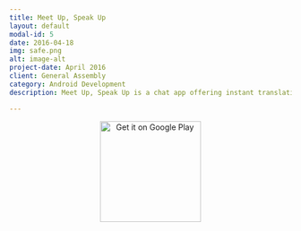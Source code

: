 ```yaml
---
title: Meet Up, Speak Up
layout: default
modal-id: 5
date: 2016-04-18
img: safe.png
alt: image-alt
project-date: April 2016
client: General Assembly
category: Android Development
description: Meet Up, Speak Up is a chat app offering instant translation to and from your desired languages. It features public chatrooms as well as the ability to create your own private chatrooms (1on1 or group). The core of the app relies on Firebase as its database and uses Firebase's UI library to send and receive data. The translation comes from Microsoft Bing's Translate API and the app is also using Bing's library as well as Volley's library to handle requests asynchronously.

---
```


<div style="text-align:center">
    <a href='https://play.google.com/store/apps/details?id=com.showme.android.finalproject' target="_blank">
        <img alt='Get it on Google Play' src='https://play.google.com/intl/en_us/badges/images/apps/en-play-badge.png' width="180"/>
    </a>
</div>
